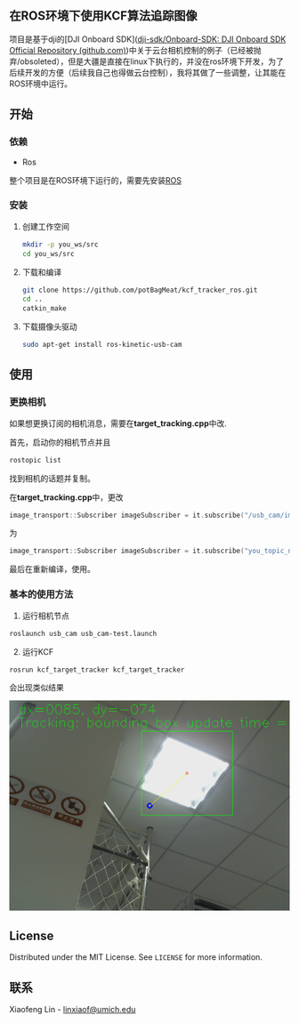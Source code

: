 ## 在ROS环境下使用KCF算法追踪图像

项目是基于dji的[DJI Onboard SDK]([dji-sdk/Onboard-SDK: DJI Onboard SDK Official Repository (github.com)](https://github.com/dji-sdk/Onboard-SDK))中关于云台相机控制的例子（已经被抛弃/obsoleted），但是大疆是直接在linux下执行的，并没在ros环境下开发，为了后续开发的方便（后续我自己也得做云台控制），我将其做了一些调整，让其能在ROS环境中运行。

## 开始

### 依赖

 - Ros

整个项目是在ROS环境下运行的，需要先安装[ROS]( http://wiki.ros.org/ROS/Installation)

### 安装

1. 创建工作空间

   ```sh
   mkdir -p you_ws/src
   cd you_ws/src
   ```

2. 下载和编译

   ```sh
   git clone https://github.com/potBagMeat/kcf_tracker_ros.git
   cd ..
   catkin_make
   ```

3. 下载摄像头驱动

   ```sh
   sudo apt-get install ros-kinetic-usb-cam
   ```

## 使用

### 更换相机

如果想更换订阅的相机消息，需要在**target_tracking.cpp**中改.

首先，启动你的相机节点并且

```sh
rostopic list
```

找到相机的话题并复制。

在**target_tracking.cpp**中，更改

```c++
image_transport::Subscriber imageSubscriber = it.subscribe("/usb_cam/image_raw",10,imageCallBack);
```

为

```c++
image_transport::Subscriber imageSubscriber = it.subscribe("you_topic_name",10,imageCallBack);
```

最后在重新编译，使用。

### 基本的使用方法

1. 运行相机节点

```sh
roslaunch usb_cam usb_cam-test.launch
```

2. 运行KCF

```sh
rosrun kcf_target_tracker kcf_target_tracker
```

会出现类似结果

![My Camera_screenshot_17.01.2021](image\example.png)

## License

Distributed under the MIT License. See `LICENSE` for more information.



## 联系

Xiaofeng Lin - linxiaof@umich.edu

